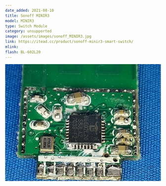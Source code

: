 ```yaml
---
date_added: 2021-08-10
title: Sonoff MINIR3
model: MINIR3
type: Switch Module
category: unsupported
image: /assets/images/sonoff_MINIR3.jpg
link: https://itead.cc/product/sonoff-minir3-smart-switch/
mlink: 
flash: BL-602L20
---
```

![WiFi Module](/assets/images/sonoff_MINIR3_module.jpg)